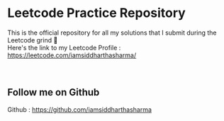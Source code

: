 # Leetcode Practice Repository
<p4>This is the official repository for all my solutions that I submit during the Leetcode grind 💪 <br>
Here's the link to my Leetcode Profile : https://leetcode.com/iamsiddharthasharma/ </p4>
<br>
<br>
<br>
## Follow me on Github
<p4> Github : https://github.com/iamsiddharthasharma <p4>

